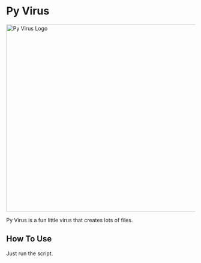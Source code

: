 # Py Virus

<img src="https://external-content.duckduckgo.com/iu/?u=https%3A%2F%2Ftse4.explicit.bing.net%2Fth%3Fid%3DOIP.zpWg1dO4veeEc_uU8dGUkQHaHa%26pid%3DApi&f=1&ipt=0d6551a1c5fa81db925ca4057a3b5f1a9a078adfb3679228fec1217602d3b08b&ipo=images" alt="Py Virus Logo" width="700px" height="500px">

Py Virus is a fun little virus that creates lots of files.

## How To Use
Just run the script.
